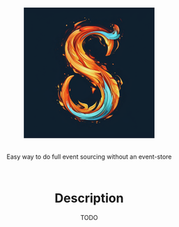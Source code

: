 <div align="center">
  <br/>
  <img src="./image/sorci.png" width="300" />
  <br/>
  <br/>
  <p>
		Easy way to do full event sourcing without an event-store
  </p>
  <br/>
<div>

# Description

TODO

